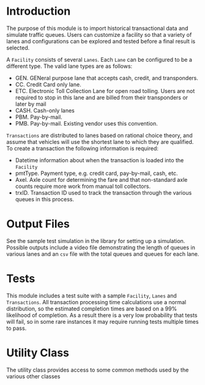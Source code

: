 # Introduction
The purpose of this module is to import historical transactional data and simulate traffic queues. Users can  customize a facility so that a variety of lanes and configurations can be explored and tested before a final result is selected. 

A `Facility` consists of several `Lanes`. Each `Lane` can be configured to be a different type. The valid lane types are as follows:
- GEN. GENeral purpose lane that accepts cash, credit, and transponders. 
- CC. Credit Card only lane.
- ETC. Electronic Toll Collection Lane for open road tolling. Users are not required to stop in this lane and are billed from their transponders or later by mail
- CASH. Cash-only lanes
- PBM. Pay-by-mail. 
- PMB. Pay-by-mail. Existing vendor uses this convention. 

`Transactions` are distributed to lanes based on rational choice theory, and assume that vehicles will use the shortest lane to which they are qualified. To create a transaction the following information is required:
- Datetime information about when the transaction is loaded into the `Facility`
- pmtType. Payment type, e.g. credit card, pay-by-mail, cash, etc.
- Axel. Axle count for determining the fare and that non-standard axle counts require more work from manual toll collectors. 
- trxID. Transaction ID used to track the transaction through the various queues in this process.


# Output Files
See the sample test simulation in the library for setting up a simulation. Possible outputs include a video file demonstrating the length of queues in various lanes and an `csv` file with the total queues and queues for each lane.

# Tests
This module includes a test suite with a sample `Facility`, `Lanes` and `Transactions`. All transaction processing time calculations use a normal distribution, so the estimated completion times are based on a 99% likelihood of completion. As a result there is a very low probability that tests will fail, so in some rare instances it may require running tests multiple times to pass.

# Utility Class
The utility class provides access to some common methods used by the various other classes
